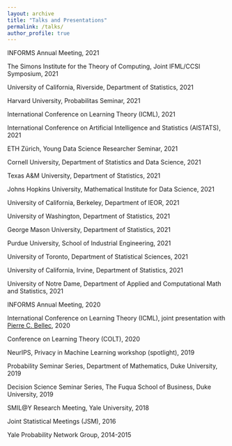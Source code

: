 ```yaml
---
layout: archive
title: "Talks and Presentations"
permalink: /talks/
author_profile: true
---
```

INFORMS Annual Meeting, 2021

The Simons Institute for the Theory of Computing, Joint IFML/CCSI Symposium, 2021

University of California, Riverside, Department of Statistics, 2021

Harvard University, Probabilitas Seminar, 2021

International Conference on Learning Theory (ICML), 2021

International Conference on Artificial Intelligence and Statistics (AISTATS), 2021

ETH Zürich, Young Data Science Researcher Seminar, 2021

Cornell University, Department of Statistics and Data Science, 2021

Texas A&M University, Department of Statistics, 2021

Johns Hopkins University, Mathematical Institute for Data Science, 2021

University of California, Berkeley, Department of IEOR, 2021

University of Washington, Department of Statistics, 2021

George Mason University, Department of Statistics, 2021

Purdue University, School of Industrial Engineering, 2021

University of Toronto, Department of Statistical Sciences, 2021

University of California, Irvine, Department of Statistics, 2021

University of Notre Dame, Department of Applied and Computational Math and Statistics, 2021

INFORMS Annual Meeting, 2020

International Conference on Learning Theory (ICML), joint presentation with [Pierre C. Bellec](https://statistics.rutgers.edu/home/PCB71/), 2020

Conference on Learning Theory (COLT), 2020

NeurIPS, Privacy in Machine Learning workshop (spotlight), 2019

Probability Seminar Series, Department of Mathematics, Duke University, 2019

Decision Science Seminar Series, The Fuqua School of Business, Duke University, 2019

SMIL\@Y Research Meeting, Yale University, 2018

Joint Statistical Meetings (JSM), 2016

Yale Probability Network Group, 2014-2015
